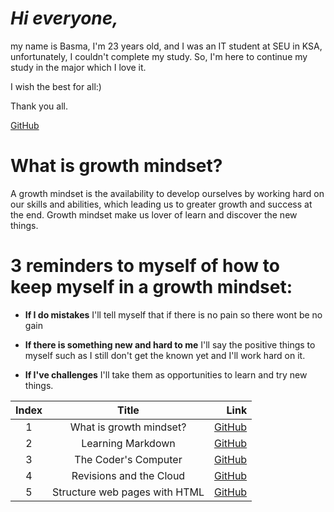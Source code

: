 # ***Hi everyone,*** #
my name is Basma, I'm 23 years old, and I was an IT student at SEU in KSA, unfortunately, I couldn't complete my study. So, I'm here to continue my study in the major which I love it. 

I wish the best for all:)

Thank you all.

[GitHub](https://github.com/Basma23)

# What is growth mindset?
A growth mindset is the availability to develop ourselves by working hard on our skills and abilities, which leading us to greater growth and success at the end. Growth mindset make us lover of learn and discover the new things.

# 3 reminders to myself of how to keep myself in a growth mindset:

- **If I do mistakes** I'll tell myself that if there is no pain so there wont be no gain

- **If there is something new and hard to me** I'll say the positive things to myself such as I still don't get the known yet and I'll work hard on it. 

- **If I've challenges** I'll take them as opportunities to learn and try new things.

| Index | Title                         | Link                                                                                       |
| :---: | :---------------------------: | -----------------------------------------------------------------------------------------: |
|   1   | What is growth mindset?       | [GitHub](https://basma23.github.io/learning-journal/)                                      |
|   2   | Learning Markdown             | [GitHub](https://basma23.github.io/learning-journal/Learning%20Markdown)                   |
|   3   | The Coder's Computer          | [GitHub](https://basma23.github.io/learning-journal/The%20Coder's%20Computer)              |
|   4   | Revisions and the Cloud       | [GitHub](https://basma23.github.io/learning-journal/Revisions%20and%20the%20Cloud)         |
|   5   | Structure web pages with HTML | [GitHub](https://basma23.github.io/learning-journal/Structure%20web%20pages%20with%20HTML) |





